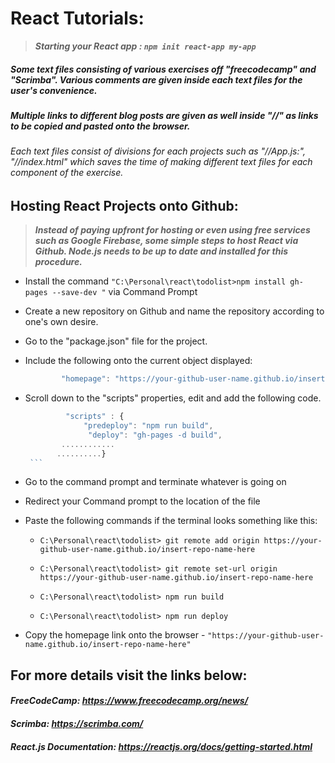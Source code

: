 # React Tutorials:
> *__Starting your React app :     ``` npm init react-app my-app ```__*

#####   *Some text files consisting of various exercises off "freecodecamp" and "Scrimba". Various comments are given inside each text files for the user's convenience.*

#####   *Multiple links to different blog posts are given as well inside "//" as links to be copied and pasted onto the browser.*
 
######   *Each text files consist of divisions for each projects such as "//App.js:", "//index.html" which saves the time of making different text files for each component of the exercise.*
 
## Hosting React Projects onto Github:

> *__Instead of paying upfront for hosting or even using free services such as Google Firebase, some simple steps to host React via Github. Node.js needs to be up to date and installed for this procedure.__*

* Install the command  ``` "C:\Personal\react\todolist>npm install gh-pages --save-dev " ``` via Command Prompt 

* Create a new repository on Github and name the repository according to one's own desire.
* Go to the "package.json" file for the project.
* Include the following onto the current object displayed:
  ```javascript
          "homepage": "https://your-github-user-name.github.io/insert-repo-name-here",
    ```

* Scroll down to the "scripts" properties, edit and add the following code.
     ```javascript
	          "scripts" : {
		          "predeploy": "npm run build",
		           "deploy": "gh-pages -d build",
             ............
            ..........}
      ```

* Go to the command prompt and terminate whatever is going on
* Redirect your Command prompt to the location of the file
* Paste the following commands if the terminal looks something like this:

   *  ``` C:\Personal\react\todolist> git remote add origin https://your-github-user-name.github.io/insert-repo-name-here ```

   * ``` C:\Personal\react\todolist> git remote set-url origin https://your-github-user-name.github.io/insert-repo-name-here ```

   * ``` C:\Personal\react\todolist> npm run build ```

   * ``` C:\Personal\react\todolist> npm run deploy ```

* Copy the homepage link onto the browser -  ``` "https://your-github-user-name.github.io/insert-repo-name-here" ```

## For more details visit the links below:
 
#### *FreeCodeCamp: https://www.freecodecamp.org/news/*
#### *Scrimba: https://scrimba.com/*
#### *React.js Documentation: https://reactjs.org/docs/getting-started.html*



